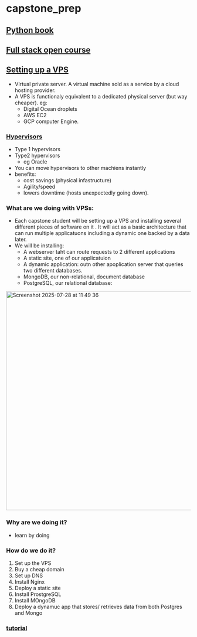 # capstone_prep

## [Python book](https://github.com/SandyRodger/launch_school_books/blob/main/python.md)
## [Full stack open course](https://github.com/SandyRodger/capstone_prep/blob/main/fullStack_open_course.md)
## [Setting up a VPS](https://3.basecamp.com/3695031/buckets/42750717/todos/8783061488)
- VIrtual private server. A virtual machine sold as a service by a cloud hosting provider.
- A VPS is functionaly equivalent to a dedicated physical server (but way cheaper). eg:
  -  Digital Ocean droplets
  -  AWS EC2
  -  GCP computer Engine.
### [Hypervisors](https://www.ibm.com/think/topics/hypervisors)
- Type 1 hypervisors
- Type2 hypervisors
  - eg Oracle
- You can move hypervisors to other machiens instantly
- benefits:
  - cost savings (physical infastructure)
  - Agility/speed
  - lowers downtime (hosts unexpectedly going down).
### What are we doing with VPSs:
- Each capstone student will be setting up a  VPS and installing several different pieces of software on it . It will act as a basic architecture that can run multiple applicatuons including a dynamic one backed by a data later.
- We will be installing:
  - A webserver taht can route requests to 2 different applications
  - A static site, one of our applicatuion
  - A dynamic application: outn other apoplication server that queries two different databases.
  - MongoDB, our non-relational, document database
  - PostgreSQL, our relational database:

<img width="665" height="598" alt="Screenshot 2025-07-28 at 11 49 36" src="https://github.com/user-attachments/assets/5191b973-7a22-4b52-b9ea-083023b5a3c3" />

### Why are we doing it?

- learn by doing

### How do we do it?

1. Set up the VPS
2. Buy a cheap domain
3. Set up DNS
4. Install Nginx
5. Deploy a static site
6. Install ProstgreSQL
7. Install MOngoDB
8. Deploy a dynamuc app that stores/ retrieves data from both Postgres and Mongo

### [tutorial](https://launchschool.com/gists/79b8e672)
